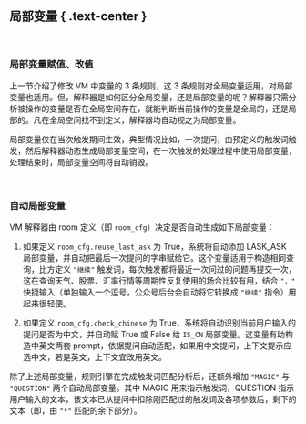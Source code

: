 局部变量 { .text-center }
-------

&nbsp;

### 局部变量赋值、改值

上一节介绍了修改 VM 中变量的 3 条规则，这 3 条规则对全局变量适用，对局部变量也适用。但，解释器是如何区分全局变量，还是局部变量的呢？解释器只需分析被操作的变量是否在全局空间存在，就能判断当前操作的变量是全局的，还是局部的。凡在全局空间找不到定义，解释器均自动视之为局部变量。

局部变量仅在当次触发期间生效，典型情况比如，一次提问，由预定义的触发词触发，然后解释器动态生成局部变量空间，在一次触发的处理过程中使用局部变量，处理结束时，局部变量空间将自动销毁。

&nbsp;

### 自动局部变量

VM 解释器由 room 定义（即 `room_cfg`）决定是否自动生成如下局部变量：

1. 如果定义 `room_cfg.reuse_last_ask` 为 True，系统将自动添加 LASK_ASK 局部变量，并自动把最后一次提问的字串赋给它。这个变量适用于构造相同查询，比方定义 `"继续"` 触发词，每次触发都将最近一次问过的问题再提交一次，这在查询天气、股票、汇率行情等周期性反复使用的场合比较有用，结合 `"，"` 快捷输入（单独输入一个逗号，公众号后台会自动将它转换成 `"继续"` 指令）用起来很轻便。

2. 如果定义 `room_cfg.check_chinese` 为 True，系统将自动识别当前用户输入的提问是否为中文，并自动赋 True 或 False 给 `IS_CN` 局部变量。这变量有助构造中英文两套 prompt，依据提问自动适配，如果用中文提问，上下文提示应选中文，若是英文，上下文宜改用英文。

除了上述局部变量，规则引擎在完成触发词匹配分析后，还额外增加 `"MAGIC"` 与 `"QUESTION"` 两个自动局部变量。其中 MAGIC 用来指示触发词，QUESTION 指示用户输入的文本，该文本已从提问中扣除刚匹配过的触发词及各项参数后，剩下的文本（即，由 `"*"` 匹配的余下部分）。

&nbsp;
